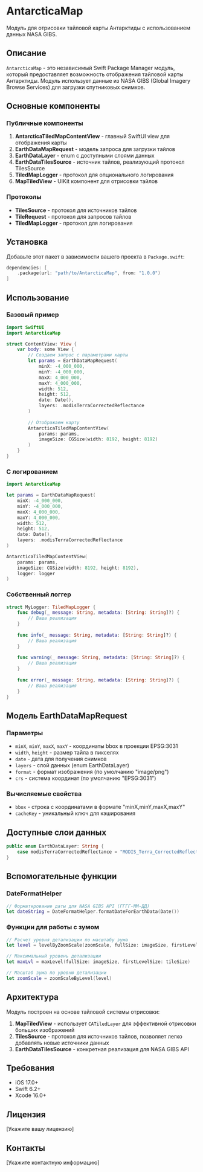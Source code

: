 # AntarcticaMap

Модуль для отрисовки тайловой карты Антарктиды с использованием данных NASA GIBS.

## Описание

`AntarcticaMap` - это независимый Swift Package Manager модуль, который предоставляет возможность отображения тайловой карты Антарктиды. Модуль использует данные из NASA GIBS (Global Imagery Browse Services) для загрузки спутниковых снимков.

## Основные компоненты

### Публичные компоненты

1. **AntarcticaTiledMapContentView** - главный SwiftUI view для отображения карты
2. **EarthDataMapRequest** - модель запроса для загрузки тайлов
3. **EarthDataLayer** - enum с доступными слоями данных
4. **EarthDataTilesSource** - источник тайлов, реализующий протокол TilesSource
5. **TiledMapLogger** - протокол для опционального логирования
6. **MapTiledView** - UIKit компонент для отрисовки тайлов

### Протоколы

- **TilesSource** - протокол для источников тайлов
- **TileRequest** - протокол для запросов тайлов
- **TiledMapLogger** - протокол для логирования

## Установка

Добавьте этот пакет в зависимости вашего проекта в `Package.swift`:

```swift
dependencies: [
    .package(url: "path/to/AntarcticaMap", from: "1.0.0")
]
```

## Использование

### Базовый пример

```swift
import SwiftUI
import AntarcticaMap

struct ContentView: View {
    var body: some View {
        // Создаем запрос с параметрами карты
        let params = EarthDataMapRequest(
            minX: -4_000_000,
            minY: -4_000_000,
            maxX: 4_000_000,
            maxY: 4_000_000,
            width: 512,
            height: 512,
            date: Date(),
            layers: .modisTerraCorrectedReflectance
        )
        
        // Отображаем карту
        AntarcticaTiledMapContentView(
            params: params,
            imageSize: CGSize(width: 8192, height: 8192)
        )
    }
}
```

### С логированием

```swift
import AntarcticaMap

let params = EarthDataMapRequest(
    minX: -4_000_000,
    minY: -4_000_000,
    maxX: 4_000_000,
    maxY: 4_000_000,
    width: 512,
    height: 512,
    date: Date(),
    layers: .modisTerraCorrectedReflectance
)

AntarcticaTiledMapContentView(
    params: params,
    imageSize: CGSize(width: 8192, height: 8192),
    logger: logger
)
```

### Собственный логгер

```swift
struct MyLogger: TiledMapLogger {
    func debug(_ message: String, metadata: [String: String]?) {
        // Ваша реализация
    }
    
    func info(_ message: String, metadata: [String: String]?) {
        // Ваша реализация
    }
    
    func warning(_ message: String, metadata: [String: String]?) {
        // Ваша реализация
    }
    
    func error(_ message: String, metadata: [String: String]?) {
        // Ваша реализация
    }
}
```

## Модель EarthDataMapRequest

### Параметры

- `minX`, `minY`, `maxX`, `maxY` - координаты bbox в проекции EPSG:3031
- `width`, `height` - размер тайла в пикселях
- `date` - дата для получения снимков
- `layers` - слой данных (enum EarthDataLayer)
- `format` - формат изображения (по умолчанию "image/png")
- `crs` - система координат (по умолчанию "EPSG:3031")

### Вычисляемые свойства

- `bbox` - строка с координатами в формате "minX,minY,maxX,maxY"
- `cacheKey` - уникальный ключ для кэширования

## Доступные слои данных

```swift
public enum EarthDataLayer: String {
    case modisTerraCorrectedReflectance = "MODIS_Terra_CorrectedReflectance_TrueColor"
}
```

## Вспомогательные функции

### DateFormatHelper

```swift
// Форматирование даты для NASA GIBS API (ГГГГ-ММ-ДД)
let dateString = DateFormatHelper.formatDateForEarthData(Date())
```

### Функции для работы с зумом

```swift
// Расчет уровня детализации по масштабу зума
let level = levelByZoomScale(zoomScale, fullSize: imageSize, firstLevelSize: tileSize)

// Максимальный уровень детализации
let maxLvl = maxLevel(fullSize: imageSize, firstLevelSize: tileSize)

// Масштаб зума по уровню детализации
let zoomScale = zoomScaleByLevel(level)
```

## Архитектура

Модуль построен на основе тайловой системы отрисовки:

1. **MapTiledView** - использует `CATiledLayer` для эффективной отрисовки больших изображений
2. **TilesSource** - протокол для источников тайлов, позволяет легко добавлять новые источники данных
3. **EarthDataTilesSource** - конкретная реализация для NASA GIBS API

## Требования

- iOS 17.0+
- Swift 6.2+
- Xcode 16.0+

## Лицензия

[Укажите вашу лицензию]

## Контакты

[Укажите контактную информацию]
